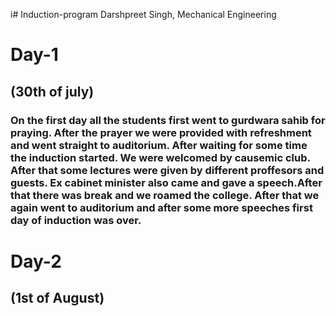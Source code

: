 i# Induction-program
Darshpreet Singh, Mechanical Engineering 
# Day-1
## (30th of july)
### On the first day all the students first went to gurdwara sahib for praying. After the prayer we were provided with refreshment and went straight to auditorium. After waiting for some time the induction started. We were welcomed by causemic club. After that some lectures were given by different proffesors and guests. Ex cabinet minister also came and gave a speech.After that there was break and we roamed the college. After that we again went to auditorium and after some more speeches first day of induction was over.
# Day-2
## (1st of August)
